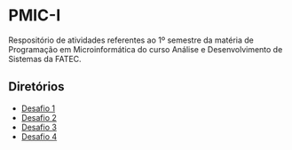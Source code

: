 # PMIC-I
 Respositório de atividades referentes ao 1º semestre da matéria de Programação em Microinformática do curso Análise e Desenvolvimento de Sistemas da FATEC.
 
## Diretórios

- [Desafio 1](https://github.com/gabriel15asouza/PMIC-I/tree/main/desafios/Desafio%201)
- [Desafio 2](https://github.com/gabriel15asouza/PMIC-I/tree/main/desafios/Desafio%202)
- [Desafio 3](https://github.com/gabriel15asouza/PMIC-I/tree/main/desafios/Desafio%203)
- [Desafio 4](https://github.com/gabriel15asouza/PMIC-I/tree/main/desafios/Desafio%204)
